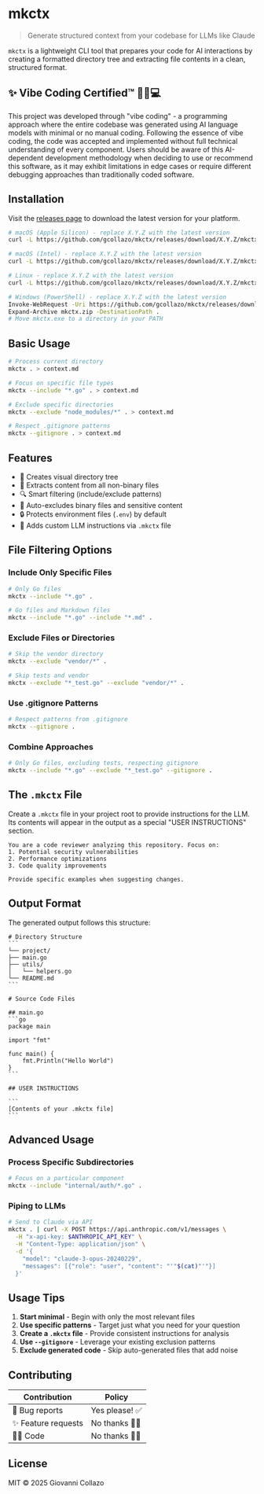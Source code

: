 # mkctx

> Generate structured context from your codebase for LLMs like Claude

`mkctx` is a lightweight CLI tool that prepares your code for AI interactions by creating a formatted directory tree and
extracting file contents in a clean, structured format.

## ✨ Vibe Coding Certified™ 🧙‍♂️💻

This project was developed through "vibe coding" - a programming approach where the entire
codebase was generated using AI language models with minimal or no manual coding. Following the essence of vibe coding, the
code was accepted and implemented without full technical understanding of every component. Users should be aware of
this AI-dependent development methodology when deciding to use or recommend this software, as it may exhibit limitations
in edge cases or require different debugging approaches than traditionally coded software.

## Installation

Visit the [releases page](https://github.com/gcollazo/mkctx/releases) to download the latest version for your platform.

```bash
# macOS (Apple Silicon) - replace X.Y.Z with the latest version
curl -L https://github.com/gcollazo/mkctx/releases/download/X.Y.Z/mkctx-X.Y.Z-darwin-arm64.tar.gz | tar xz && sudo mv mkctx /usr/local/bin/

# macOS (Intel) - replace X.Y.Z with the latest version
curl -L https://github.com/gcollazo/mkctx/releases/download/X.Y.Z/mkctx-X.Y.Z-darwin-amd64.tar.gz | tar xz && sudo mv mkctx /usr/local/bin/

# Linux - replace X.Y.Z with the latest version
curl -L https://github.com/gcollazo/mkctx/releases/download/X.Y.Z/mkctx-X.Y.Z-linux-amd64.tar.gz | tar xz && sudo mv mkctx /usr/local/bin/

# Windows (PowerShell) - replace X.Y.Z with the latest version
Invoke-WebRequest -Uri https://github.com/gcollazo/mkctx/releases/download/X.Y.Z/mkctx-X.Y.Z-windows-amd64.zip -OutFile mkctx.zip
Expand-Archive mkctx.zip -DestinationPath .
# Move mkctx.exe to a directory in your PATH
```

## Basic Usage

```bash
# Process current directory
mkctx . > context.md

# Focus on specific file types
mkctx --include "*.go" . > context.md

# Exclude specific directories
mkctx --exclude "node_modules/*" . > context.md

# Respect .gitignore patterns
mkctx --gitignore . > context.md
```

## Features

- 📂 Creates visual directory tree
- 📄 Extracts content from all non-binary files
- 🔍 Smart filtering (include/exclude patterns)
- 🚫 Auto-excludes binary files and sensitive content
- 🔒 Protects environment files (`.env`) by default
- 📝 Adds custom LLM instructions via `.mkctx` file

## File Filtering Options

### Include Only Specific Files

```bash
# Only Go files
mkctx --include "*.go" .

# Go files and Markdown files
mkctx --include "*.go" --include "*.md" .
```

### Exclude Files or Directories

```bash
# Skip the vendor directory
mkctx --exclude "vendor/*" .

# Skip tests and vendor
mkctx --exclude "*_test.go" --exclude "vendor/*" .
```

### Use .gitignore Patterns

```bash
# Respect patterns from .gitignore
mkctx --gitignore .
```

### Combine Approaches

```bash
# Only Go files, excluding tests, respecting gitignore
mkctx --include "*.go" --exclude "*_test.go" --gitignore .
```

## The `.mkctx` File

Create a `.mkctx` file in your project root to provide instructions for the LLM. Its contents will appear in the output
as a special "USER INSTRUCTIONS" section.

```
You are a code reviewer analyzing this repository. Focus on:
1. Potential security vulnerabilities
2. Performance optimizations
3. Code quality improvements

Provide specific examples when suggesting changes.
```

## Output Format

The generated output follows this structure:

    # Directory Structure
    ```
    └── project/
    ├── main.go
    ├── utils/
    │   └── helpers.go
    └── README.md
    ```

    # Source Code Files

    ## main.go
    ```go
    package main

    import "fmt"

    func main() {
        fmt.Println("Hello World")
    }
    ```

    ## USER INSTRUCTIONS

    ```
    [Contents of your .mkctx file]
    ```

## Advanced Usage

### Process Specific Subdirectories

```bash
# Focus on a particular component
mkctx --include "internal/auth/*.go" .
```

### Piping to LLMs

```bash
# Send to Claude via API
mkctx . | curl -X POST https://api.anthropic.com/v1/messages \
  -H "x-api-key: $ANTHROPIC_API_KEY" \
  -H "Content-Type: application/json" \
  -d '{
    "model": "claude-3-opus-20240229",
    "messages": [{"role": "user", "content": "'"$(cat)"'"}]
  }'
```

## Usage Tips

1. **Start minimal** - Begin with only the most relevant files
2. **Use specific patterns** - Target just what you need for your question
3. **Create a `.mkctx` file** - Provide consistent instructions for analysis
4. **Use `--gitignore`** - Leverage your existing exclusion patterns
5. **Exclude generated code** - Skip auto-generated files that add noise

## Contributing

| Contribution        | Policy         |
| ------------------- | -------------- |
| 🐛 Bug reports      | Yes please! ✅ |
| ✨ Feature requests | No thanks 🙅‍♂️   |
| 👨‍💻 Code             | No thanks 🙅‍♂️   |

## License

MIT © 2025 Giovanni Collazo
